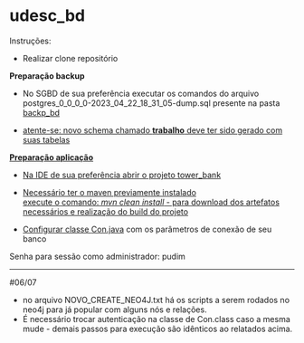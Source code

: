 # udesc_bd

Instruções:

- Realizar clone repositório

<b> Preparação backup </b>

- No SGBD de sua preferência executar os comandos do arquivo postgres_0_0_0_0-2023_04_22_18_31_05-dump.sql presente na pasta 
<a href="https://github.com/gdesouzacrispim/udesc_bd/tree/master/backp_bd"> backp_bd

- atente-se: novo schema chamado <b>trabalho</b> deve ter sido gerado com suas tabelas

<b> Preparação aplicação </b>
- Na IDE de sua preferência abrir o projeto tower_bank

- Necessário ter o maven previamente instalado <br> execute o comando: <i>mvn clean install</i> - para download dos artefatos necessários e realização do build do projeto

- Configurar classe <a href="https://github.com/gdesouzacrispim/udesc_bd/tree/master/tower_bank/src/main/java/connection">Con.java</a> com os parâmetros
de conexão de seu banco

Senha para sessão como administrador: pudim

------------------

#06/07

  - no arquivo NOVO_CREATE_NEO4J.txt há os scripts a serem rodados no neo4j para já popular com alguns nós e relações.
  - É necessário trocar autenticação na classe de Con.class caso a mesma mude - demais passos para execução são idênticos ao relatados acima. 
